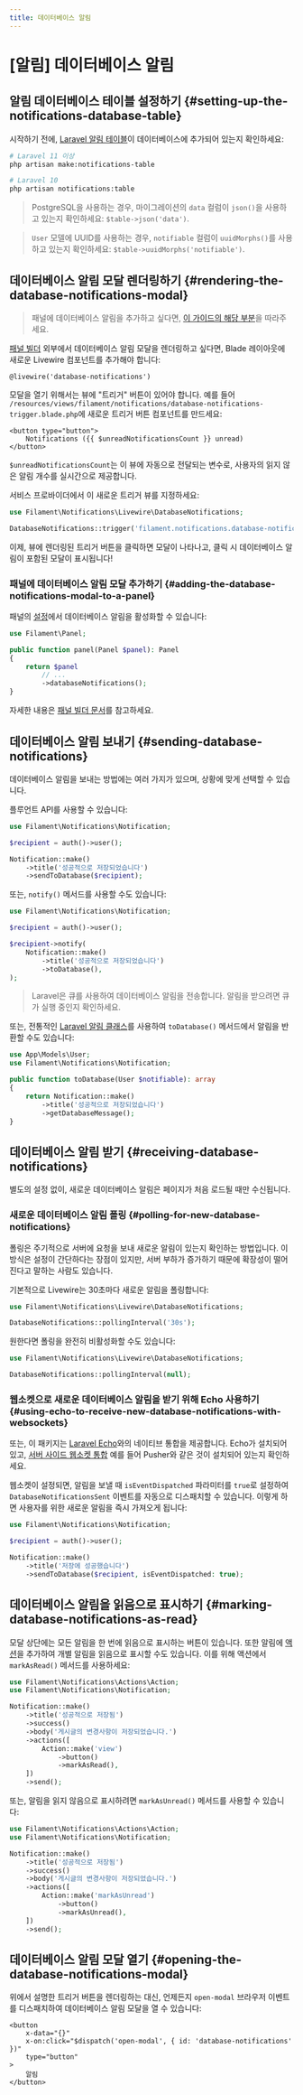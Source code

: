 ```yaml
---
title: 데이터베이스 알림
---
```

# [알림] 데이터베이스 알림

<AutoScreenshot name="notifications/database" alt="데이터베이스 알림" version="3.x" />

## 알림 데이터베이스 테이블 설정하기 {#setting-up-the-notifications-database-table}

시작하기 전에, [Laravel 알림 테이블](https://laravel.com/docs/notifications#database-prerequisites)이 데이터베이스에 추가되어 있는지 확인하세요:

```bash
# Laravel 11 이상
php artisan make:notifications-table

# Laravel 10
php artisan notifications:table
```

> PostgreSQL을 사용하는 경우, 마이그레이션의 `data` 컬럼이 `json()`을 사용하고 있는지 확인하세요: `$table->json('data')`.

> `User` 모델에 UUID를 사용하는 경우, `notifiable` 컬럼이 `uuidMorphs()`를 사용하고 있는지 확인하세요: `$table->uuidMorphs('notifiable')`.

## 데이터베이스 알림 모달 렌더링하기 {#rendering-the-database-notifications-modal}

> 패널에 데이터베이스 알림을 추가하고 싶다면, [이 가이드의 해당 부분](#adding-the-database-notifications-modal-to-a-panel)을 따라주세요.

[패널 빌더](../panels) 외부에서 데이터베이스 알림 모달을 렌더링하고 싶다면, Blade 레이아웃에 새로운 Livewire 컴포넌트를 추가해야 합니다:

```blade
@livewire('database-notifications')
```

모달을 열기 위해서는 뷰에 "트리거" 버튼이 있어야 합니다. 예를 들어 `/resources/views/filament/notifications/database-notifications-trigger.blade.php`에 새로운 트리거 버튼 컴포넌트를 만드세요:

```blade
<button type="button">
    Notifications ({{ $unreadNotificationsCount }} unread)
</button>
```

`$unreadNotificationsCount`는 이 뷰에 자동으로 전달되는 변수로, 사용자의 읽지 않은 알림 개수를 실시간으로 제공합니다.

서비스 프로바이더에서 이 새로운 트리거 뷰를 지정하세요:

```php
use Filament\Notifications\Livewire\DatabaseNotifications;

DatabaseNotifications::trigger('filament.notifications.database-notifications-trigger');
```

이제, 뷰에 렌더링된 트리거 버튼을 클릭하면 모달이 나타나고, 클릭 시 데이터베이스 알림이 포함된 모달이 표시됩니다!

### 패널에 데이터베이스 알림 모달 추가하기 {#adding-the-database-notifications-modal-to-a-panel}

패널의 [설정](../panels/configuration)에서 데이터베이스 알림을 활성화할 수 있습니다:

```php
use Filament\Panel;

public function panel(Panel $panel): Panel
{
    return $panel
        // ...
        ->databaseNotifications();
}
```

자세한 내용은 [패널 빌더 문서](../panels/notifications)를 참고하세요.

## 데이터베이스 알림 보내기 {#sending-database-notifications}

데이터베이스 알림을 보내는 방법에는 여러 가지가 있으며, 상황에 맞게 선택할 수 있습니다.

플루언트 API를 사용할 수 있습니다:

```php
use Filament\Notifications\Notification;

$recipient = auth()->user();

Notification::make()
    ->title('성공적으로 저장되었습니다')
    ->sendToDatabase($recipient);
```

또는, `notify()` 메서드를 사용할 수도 있습니다:

```php
use Filament\Notifications\Notification;

$recipient = auth()->user();

$recipient->notify(
    Notification::make()
        ->title('성공적으로 저장되었습니다')
        ->toDatabase(),
);
```

> Laravel은 큐를 사용하여 데이터베이스 알림을 전송합니다. 알림을 받으려면 큐가 실행 중인지 확인하세요.

또는, 전통적인 [Laravel 알림 클래스](https://laravel.com/docs/notifications#generating-notifications)를 사용하여 `toDatabase()` 메서드에서 알림을 반환할 수도 있습니다:

```php
use App\Models\User;
use Filament\Notifications\Notification;

public function toDatabase(User $notifiable): array
{
    return Notification::make()
        ->title('성공적으로 저장되었습니다')
        ->getDatabaseMessage();
}
```

## 데이터베이스 알림 받기 {#receiving-database-notifications}

별도의 설정 없이, 새로운 데이터베이스 알림은 페이지가 처음 로드될 때만 수신됩니다.

### 새로운 데이터베이스 알림 폴링 {#polling-for-new-database-notifications}

폴링은 주기적으로 서버에 요청을 보내 새로운 알림이 있는지 확인하는 방법입니다. 이 방식은 설정이 간단하다는 장점이 있지만, 서버 부하가 증가하기 때문에 확장성이 떨어진다고 말하는 사람도 있습니다.

기본적으로 Livewire는 30초마다 새로운 알림을 폴링합니다:

```php
use Filament\Notifications\Livewire\DatabaseNotifications;

DatabaseNotifications::pollingInterval('30s');
```

원한다면 폴링을 완전히 비활성화할 수도 있습니다:

```php
use Filament\Notifications\Livewire\DatabaseNotifications;

DatabaseNotifications::pollingInterval(null);
```

### 웹소켓으로 새로운 데이터베이스 알림을 받기 위해 Echo 사용하기 {#using-echo-to-receive-new-database-notifications-with-websockets}

또는, 이 패키지는 [Laravel Echo](https://laravel.com/docs/broadcasting#client-side-installation)와의 네이티브 통합을 제공합니다. Echo가 설치되어 있고, [서버 사이드 웹소켓 통합](https://laravel.com/docs/broadcasting#server-side-installation) 예를 들어 Pusher와 같은 것이 설치되어 있는지 확인하세요.

웹소켓이 설정되면, 알림을 보낼 때 `isEventDispatched` 파라미터를 `true`로 설정하여 `DatabaseNotificationsSent` 이벤트를 자동으로 디스패치할 수 있습니다. 이렇게 하면 사용자를 위한 새로운 알림을 즉시 가져오게 됩니다:

```php
use Filament\Notifications\Notification;

$recipient = auth()->user();

Notification::make()
    ->title('저장에 성공했습니다')
    ->sendToDatabase($recipient, isEventDispatched: true);
```

## 데이터베이스 알림을 읽음으로 표시하기 {#marking-database-notifications-as-read}

모달 상단에는 모든 알림을 한 번에 읽음으로 표시하는 버튼이 있습니다. 또한 알림에 [액션](sending-notifications#adding-actions-to-notifications)을 추가하여 개별 알림을 읽음으로 표시할 수도 있습니다. 이를 위해 액션에서 `markAsRead()` 메서드를 사용하세요:

```php
use Filament\Notifications\Actions\Action;
use Filament\Notifications\Notification;

Notification::make()
    ->title('성공적으로 저장됨')
    ->success()
    ->body('게시글의 변경사항이 저장되었습니다.')
    ->actions([
        Action::make('view')
            ->button()
            ->markAsRead(),
    ])
    ->send();
```

또는, 알림을 읽지 않음으로 표시하려면 `markAsUnread()` 메서드를 사용할 수 있습니다:

```php
use Filament\Notifications\Actions\Action;
use Filament\Notifications\Notification;

Notification::make()
    ->title('성공적으로 저장됨')
    ->success()
    ->body('게시글의 변경사항이 저장되었습니다.')
    ->actions([
        Action::make('markAsUnread')
            ->button()
            ->markAsUnread(),
    ])
    ->send();
```

## 데이터베이스 알림 모달 열기 {#opening-the-database-notifications-modal}

위에서 설명한 트리거 버튼을 렌더링하는 대신, 언제든지 `open-modal` 브라우저 이벤트를 디스패치하여 데이터베이스 알림 모달을 열 수 있습니다:

```blade
<button
    x-data="{}"
    x-on:click="$dispatch('open-modal', { id: 'database-notifications' })"
    type="button"
>
    알림
</button>
```
